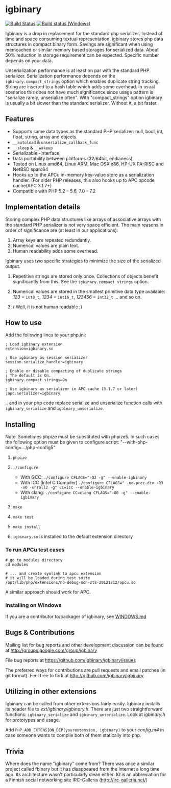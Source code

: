 igbinary
========

[![Build Status](https://travis-ci.org/igbinary/igbinary.svg?branch=master)](https://travis-ci.org/igbinary/igbinary)
[![Build status (Windows)](https://ci.appveyor.com/api/projects/status/suhkkumj1yh9dgan?svg=true)](https://ci.appveyor.com/project/TysonAndre/igbinary-bemsx)

Igbinary is a drop in replacement for the standard php serializer. Instead of
time and space consuming textual representation, igbinary stores php data
structures in compact binary form. Savings are significant when using
memcached or similar memory based storages for serialized data. About 50%
reduction in storage requirement can be expected. Specific number depends on
your data.

Unserialization performance is at least on par with the standard PHP serializer.
Serialization performance depends on the `igbinary.compact_strings` option which enables
duplicate string tracking. String are inserted to a hash table which adds some
overhead. In usual scenarios this does not have much significance since usage
pattern is "serialize rarely, unserialize often". With "compact_strings"
option igbinary is usually a bit slower than the standard serializer. Without
it, a bit faster.

Features
--------

- Supports same data types as the standard PHP serializer: null, bool, int,
  float, string, array and objects.
- `__autoload` & `unserialize_callback_func`
- `__sleep` & `__wakeup`
- Serializable -interface
- Data portability between platforms (32/64bit, endianess)
- Tested on Linux amd64, Linux ARM, Mac OSX x86, HP-UX PA-RISC and NetBSD sparc64
- Hooks up to the APCu in-memory key-value store as a serialization handler.
  (For older PHP releases, this also hooks up to APC opcode cache(APC 3.1.7+)
- Compatible with PHP 5.2 &ndash; 5.6, 7.0 &ndash; 7.2

Implementation details
----------------------

Storing complex PHP data structures like arrays of associative arrays
with the standard PHP serializer is not very space efficient. The main
reasons in order of significance are (at least in our applications):

1. Array keys are repeated redundantly.
2. Numerical values are plain text.
3. Human readability adds some overhead.

Igbinary uses two specific strategies to minimize the size of the serialized
output.

1. Repetitive strings are stored only once. Collections of objects benefit
   significantly from this. See the `igbinary.compact_strings` option.

2. Numerical values are stored in the smallest primitive data type
   available:
    *123* = `int8_t`,
    *1234* = `int16_t`,
    *123456* = `int32_t`
 ... and so on.

3. ( Well, it is not human readable ;)

How to use
----------

Add the following lines to your php.ini:

    ; Load igbinary extension
    extension=igbinary.so

    ; Use igbinary as session serializer
    session.serialize_handler=igbinary

    ; Enable or disable compacting of duplicate strings
    ; The default is On.
    igbinary.compact_strings=On

    ; Use igbinary as serializer in APC cache (3.1.7 or later)
    ;apc.serializer=igbinary

.. and in your php code replace serialize and unserialize function calls
with `igbinary_serialize` and `igbinary_unserialize`.

Installing
----------

Note:
Sometimes phpize must be substituted with phpize5. In such cases the following
option must be given to configure script: "--with-php-config=.../php-config5"

1. `phpize`
2. `./configure`

    - With GCC: `./configure CFLAGS="-O2 -g" --enable-igbinary`
    - With ICC (Intel C Compiler) `./configure CFLAGS=" -no-prec-div -O3 -xO -unroll2 -g" CC=icc --enable-igbinary`
    - With clang: `./configure CC=clang CFLAGS="-O0 -g" --enable-igbinary`
3. `make`
4. `make test`
5. `make install`
6. `igbinary.so` is installed to the default extension directory

### To run APCu test cases

```
# go to modules directory
cd modules

# ... and create symlink to apcu extension
# it will be loaded during test suite
/opt/lib/php/extensions/no-debug-non-zts-20121212/apcu.so
```

A similar approach should work for APC.

### Installing on Windows

If you are a contributor to/packager of igbinary, see [WINDOWS.md](./WINDOWS.md)

Bugs & Contributions
--------------------

Mailing list for bug reports and other development discussion can be found
at http://groups.google.com/group/igbinary

File bug reports at
https://github.com/igbinary/igbinary/issues

The preferred ways for contributions are pull requests and email patches
(in git format). Feel free to fork at http://github.com/igbinary/igbinary

Utilizing in other extensions
-----------------------------

Igbinary can be called from other extensions fairly easily. Igbinary installs
its header file to _ext/igbinary/igbinary.h_. There are just two straightforward
functions: `igbinary_serialize` and `igbinary_unserialize`. Look at _igbinary.h_ for
prototypes and usage.

Add `PHP_ADD_EXTENSION_DEP(yourextension, igbinary)` to your _config.m4_ in case
someone wants to compile both of them statically into php.

Trivia
------

Where does the name "igbinary" come from? There was once a similar project
called fbinary but it has disappeared from the Internet a long time ago. Its
architecture wasn't particularly clean either. IG is an abbreviation for a
Finnish social networking site IRC-Galleria (http://irc-galleria.net/)
